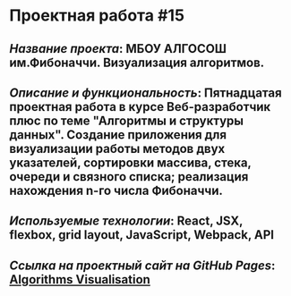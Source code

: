 # Проектная работа #15

## *Название проекта*: МБОУ АЛГОСОШ им.Фибоначчи. Визуализация алгоритмов.

## *Описание и функциональность*: Пятнадцатая проектная работа в курсе Веб-разработчик плюс по теме __"Алгоритмы и структуры данных"__. Создание приложения для визуализации работы методов двух указателей, сортировки массива, стека, очереди и связного списка; реализация нахождения n-го числа Фибоначчи. 

## *Используемые технологии*: React, JSX, flexbox, grid layout, JavaScript, Webpack, API

## *Ссылка на проектный сайт на GitHub Pages*: [Algorithms Visualisation](https://dariarus.github.io/algorithms/)
